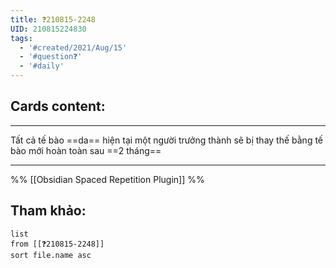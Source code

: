 ```yaml
---
title: ❓210815-2248
UID: 210815224830
tags:
  - '#created/2021/Aug/15'
  - '#question❓'
  - '#daily'
---
```


## Cards content:
---

Tất cả tế bào ==da== hiện tại một người trưởng thành sẽ bị thay thế bằng tế bào mới hoàn toàn sau ==2 tháng==

---
%%
[[Obsidian Spaced Repetition Plugin]]
%%

## Tham khảo:
```dataview
list
from [[❓210815-2248]]
sort file.name asc
```